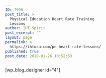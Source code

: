 ```yaml
---
ID: 7996
post_title: >
  Physical Education Heart Rate Training
  Lessons
author: IHT Spirit
post_excerpt: ""
layout: page
permalink: >
  https://ihtusa.com/pe-heart-rate-lessons/
published: true
post_date: 2018-01-26 10:52:53
---
```

[wp_blog_designer id="4"]